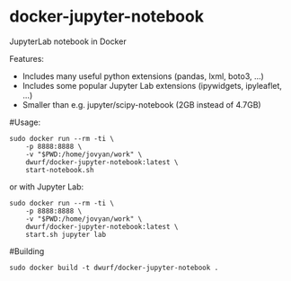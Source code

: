 # docker-jupyter-notebook
JupyterLab notebook in Docker

Features:

* Includes many useful python extensions (pandas, lxml, boto3, ...)
* Includes some popular Jupyter Lab extensions (ipywidgets, ipyleaflet, ...)
* Smaller than e.g. jupyter/scipy-notebook (2GB instead of 4.7GB)

#Usage:

    sudo docker run --rm -ti \
        -p 8888:8888 \
        -v "$PWD:/home/jovyan/work" \
        dwurf/docker-jupyter-notebook:latest \
        start-notebook.sh

or with Jupyter Lab:

    sudo docker run --rm -ti \
        -p 8888:8888 \
        -v "$PWD:/home/jovyan/work" \
        dwurf/docker-jupyter-notebook:latest \
        start.sh jupyter lab

#Building

    sudo docker build -t dwurf/docker-jupyter-notebook .

